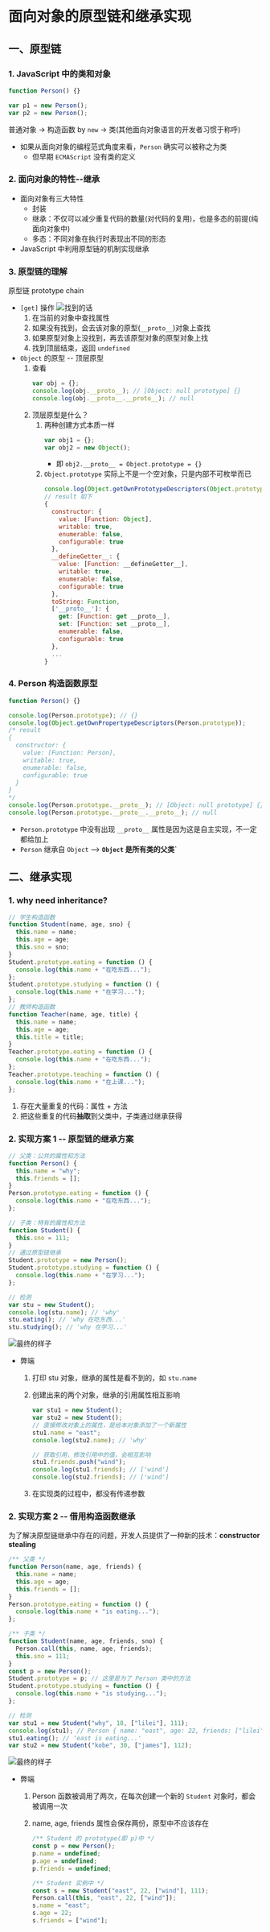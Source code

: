 <!--
 * @Author: East
 * @Date: 2022-01-04 15:53:16
 * @LastEditTime: 2022-01-04 17:39:58
 * @LastEditors: Please set LastEditors
 * @Description: 打开koroFileHeader查看配置 进行设置: 面向对象的原型链 + 继承实现
 * @FilePath: \forGreaterGood\javascript\10-原型链+继承实现.md
-->

# 面向对象的原型链和继承实现

## 一、原型链

### 1. JavaScript 中的类和对象

```js
function Person() {}

var p1 = new Person();
var p2 = new Person();
```

普通对象 -> 构造函数 by `new` -> 类(其他面向对象语言的开发者习惯于称呼)

- 如果从面向对象的编程范式角度来看，`Person` 确实可以被称之为类
  - 但早期 `ECMAScript` 没有类的定义

### 2. 面向对象的特性--继承

- 面向对象有三大特性
  - 封装
  - 继承：不仅可以减少重复代码的数量(对代码的复用)，也是多态的前提(纯面向对象中)
  - 多态：不同对象在执行时表现出不同的形态
- JavaScript 中利用原型链的机制实现继承

### 3. 原型链的理解

原型链 prototype chain

- `[get]` 操作 ![找到的话](./imgs/10_prototype_chain.png)
  1. 在当前的对象中查找属性
  2. 如果没有找到，会去该对象的原型(`__proto__`)对象上查找
  3. 如果原型对象上没找到，再去该原型对象的原型对象上找
  4. 找到顶层结束，返回 `undefined`
- `Object` 的原型 -- 顶层原型
  1. 查看
     ```js
     var obj = {};
     console.log(obj.__proto__); // [Object: null prototype] {}
     console.log(obj.__proto__.__proto__); // null
     ```
  2. 顶层原型是什么？
     1. 两种创建方式本质一样
        ```js
        var obj1 = {};
        var obj2 = new Object();
        ```
        - 即 `obj2.__proto__ = Object.prototype = {}`
     2. `Object.prototype` 实际上不是一个空对象，只是内部不可枚举而已
        ```js
        console.log(Object.getOwnPrototypeDescriptors(Object.prototype));
        // result 如下
        {
          constructor: {
            value: [Function: Object],
            writable: true,
            enumerable: false,
            configurable: true
          },
          __defineGetter__: {
            value: [Function: __defineGetter__],
            writable: true,
            enumerable: false,
            configurable: true
          },
          toString: Function,
          ['__proto__']: {
            get: [Function: get __proto__],
            set: [Function: set __proto__],
            enumerable: false,
            configurable: true
          },
          ...
        }
        ```

### 4. Person 构造函数原型

```js
function Person() {}

console.log(Person.prototype); // {}
console.log(Object.getOwnPropertypeDescriptors(Person.prototype));
/* result
{
  constructor: {
    value: [Function: Person],
    writable: true,
    enumerable: false,
    configurable: true
  }
}
*/
console.log(Person.prototype.__proto__); // [Object: null prototype] {}
console.log(Person.prototype.__proto__.__proto__); // null
```

- `Person.prototype` 中没有出现 `__proto__` 属性是因为这是自主实现，不一定都给加上
- `Person` 继承自 `Object` --> **`Object` 是所有类的父类`**

## 二、继承实现

### 1. why need inheritance?

```js
// 学生构造函数
function Student(name, age, sno) {
  this.name = name;
  this.age = age;
  this.sno = sno;
}
Student.prototype.eating = function () {
  console.log(this.name + "在吃东西...");
};
Student.prototype.studying = function () {
  console.log(this.name + "在学习...");
};
// 教师构造函数
function Teacher(name, age, title) {
  this.name = name;
  this.age = age;
  this.title = title;
}
Teacher.prototype.eating = function () {
  console.log(this.name + "在吃东西...");
};
Teacher.prototype.teaching = function () {
  console.log(this.name + "在上课...");
};
```

1. 存在大量重复的代码：属性 + 方法
2. 把这些重复的代码**抽取**到父类中，子类通过继承获得

### 2. 实现方案 1 -- 原型链的继承方案

```js
// 父类：公共的属性和方法
function Person() {
  this.name = "why";
  this.friends = [];
}
Person.prototype.eating = function () {
  console.log(this.name + "在吃东西...");
};

// 子类：特有的属性和方法
function Student() {
  this.sno = 111;
}
// 通过原型链继承
Student.prototype = new Person();
Student.prototype.studying = function () {
  console.log(this.name + "在学习...");
};

// 检测
var stu = new Student();
console.log(stu.name); // 'why'
stu.eating(); // 'why 在吃东西...'
stu.studying(); // 'why 在学习...'
```

![最终的样子](./imgs/10_proto_inheritance.png)

- 弊端

  1. 打印 stu 对象，继承的属性是看不到的，如 `stu.name`
  2. 创建出来的两个对象，继承的引用属性相互影响

     ```js
     var stu1 = new Student();
     var stu2 = new Student();
     // 直接修改对象上的属性，是给本对象添加了一个新属性
     stu1.name = "east";
     console.log(stu2.name); // 'why'

     // 获取引用，修改引用中的值，会相互影响
     stu1.friends.push("wind");
     console.log(stu1.friends); // ['wind']
     console.log(stu2.friends); // ['wind']
     ```

  3. 在实现类的过程中，都没有传递参数

### 2. 实现方案 2 -- 借用构造函数继承

为了解决原型链继承中存在的问题，开发人员提供了一种新的技术：**constructor stealing**

```js
/** 父类 */
function Person(name, age, friends) {
  this.name = name;
  this.age = age;
  this.friends = [];
}
Person.prototype.eating = function () {
  console.log(this.name + "is eating...");
};

/** 子类 */
function Student(name, age, friends, sno) {
  Person.call(this, name, age, friends);
  this.sno = 111;
}
const p = new Person();
Student.prototype = p; // 这里是为了 Person 类中的方法
Student.prototype.studying = function () {
  console.log(this.name + "is studying...");
};

// 检测
var stu1 = new Student("why", 18, ["lilei"], 111);
console.log(stu1); // Person { name: "east", age: 22, friends: ["lilei"], sno: 111 }
stu1.eating(); // 'east is eating...'
var stu2 = new Student("kobe", 30, ["james"], 112);
```

![最终的样子](./imgs/10_constructor_inheritance.png)

- 弊端

  1. Person 函数被调用了两次，在每次创建一个新的 `Student` 对象时，都会被调用一次
  2. name, age, friends 属性会保存两份，原型中不应该存在

     ```js
     /** Student 的 prototype(即 p)中 */
     const p = new Person();
     p.name = undefined;
     p.age = undefined;
     p.friends = undefined;

     /** Student 实例中 */
     const s = new Student("east", 22, ["wind"], 111);
     Person.call(this, "east", 22, ["wind"]);
     s.name = "east";
     s.age = 22;
     s.friends = ["wind"];
     ```
